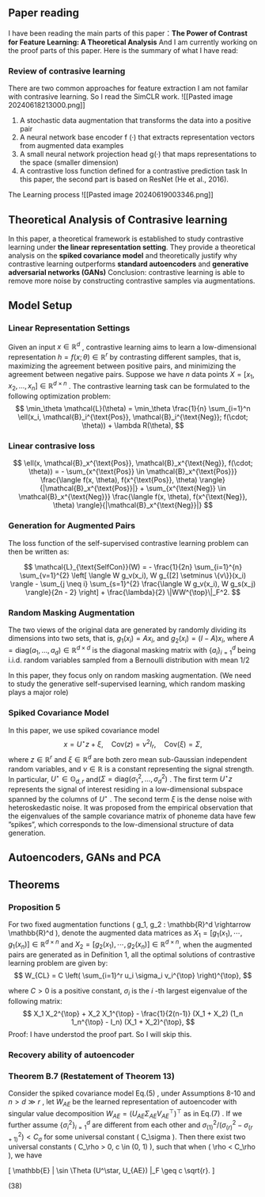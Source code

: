 ## Paper reading 
I have been reading the main parts of this paper：**The Power of Contrast for Feature Learning: A Theoretical Analysis**  And I am currently working on the proof parts of this paper. Here is the summary of what I have read:

### Review of contrasive learning
There are two common approaches for feature extraction I am not familar with contrasive learning. So I read the SimCLR work.
![[Pasted image 20240618213000.png]]
1. A stochastic data augmentation that transforms the data into a positive pair
2. A neural network base encoder f (·) that extracts representation vectors from augmented data examples
3. A small neural network projection head g(·) that maps representations to the space (smaller dimension)
4. A contrastive loss function defined for a contrastive prediction task
In this paper, the second part is based on ResNet (He et al., 2016).

The Learning process
![[Pasted image 20240619003346.png]]
## Theoretical Analysis of Contrasive learning

In this paper, a theoretical framework is established to study contrastive learning under **the linear representation setting**. They provide a theoretical analysis on the **spiked covariance model** and theoretically justify why contrastive learning outperforms **standard autoencoders** and **generative adversarial networks (GANs)** 
Conclusion: contrastive learning is able to remove more noise by constructing contrastive samples via augmentations.
## Model Setup
### Linear Representation Settings

Given an input  $x \in \mathbb{R}^d$ , contrastive learning aims to learn a low-dimensional representation $h = f(x; \theta) \in \mathbb{R}^r$ by contrasting different samples, that is, maximizing the agreement between positive pairs, and minimizing the agreement between negative pairs. Suppose we have $n$ data points  $X = [x_1, x_2, \ldots, x_n] \in \mathbb{R}^{d \times n}$ . The contrastive learning task can be formulated to the following optimization problem: 
$$
\min_\theta \mathcal{L}(\theta) = \min_\theta \frac{1}{n} \sum_{i=1}^n \ell(x_i, \mathcal{B}_i^{\text{Pos}}, \mathcal{B}_i^{\text{Neg}}; f(\cdot; \theta)) + \lambda R(\theta),
$$
### Linear contrasive loss
$$ 
\ell(x, \mathcal{B}_x^{\text{Pos}}, \mathcal{B}_x^{\text{Neg}}, f(\cdot; \theta)) = - \sum_{x^{\text{Pos}} \in \mathcal{B}_x^{\text{Pos}}} \frac{\langle f(x, \theta), f(x^{\text{Pos}}, \theta) \rangle}{|\mathcal{B}_x^{\text{Pos}}|} + \sum_{x^{\text{Neg}} \in \mathcal{B}_x^{\text{Neg}}} \frac{\langle f(x, \theta), f(x^{\text{Neg}}, \theta) \rangle}{|\mathcal{B}_x^{\text{Neg}}|}
$$

### Generation for Augmented Pairs 
The loss function of the self-supervised contrastive learning problem can then be written as: 

$$ \mathcal{L}_{\text{SelfCon}}(W) = - \frac{1}{2n} \sum_{i=1}^{n} \sum_{v=1}^{2} \left[ \langle W g_v(x_i), W g_{[2] \setminus \{v\}}(x_i) \rangle - \sum_{j \neq i} \sum_{s=1}^{2} \frac{\langle W g_v(x_i), W g_s(x_j) \rangle}{2n - 2} \right] + \frac{\lambda}{2} \|WW^{\top}\|_F^2.
$$
### Random Masking Augmentation
The two views of the original data are generated by randomly dividing its dimensions into two sets, that is, $g_1(x_i) = A x_i$, and $g_2(x_i) = (I - A) x_i$, where $A = \text{diag}(a_1, \ldots, a_d) \in \mathbb{R}^{d \times d}$ is the diagonal masking matrix with $\{a_i\}_{i=1}^{d}$ being i.i.d. random variables sampled from a Bernoulli distribution with mean $1/2$ 

In this paper, they focus only on random masking augmentation. (We need to study the generative self-supervised learning, which random masking plays a major role)

### Spiked Covariance Model
In this paper, we use spiked covariance model
$$ 
x = U^\star z + \xi, \quad \text{Cov}(z) = \nu^2 I_r, \quad \text{Cov}(\xi) = \Sigma, 
$$
where $z \in \mathbb{R}^r$ and $\xi \in \mathbb{R}^d$  are both zero mean sub-Gaussian independent random variables, and  $\nu \in \mathbb{R}$  is a constant representing the signal strength. In particular,  $U^\star \in \mathbb{O}_{d,r}$  and$(\Sigma = \text{diag}(\sigma_1^2, \ldots, \sigma_d^2)$ . The first term  $U^\star z$  represents the signal of interest residing in a low-dimensional subspace spanned by the columns of  $U^\star$ . The second term $\xi$ is the dense noise with heteroskedastic noise. 
It was proposed from the empirical observation that the eigenvalues of the sample covariance matrix of phoneme data have few ”spikes”, which corresponds to the low-dimensional structure of data generation.
## Autoencoders, GANs and PCA


## Theorems
### Proposition 5 
For two fixed augmentation functions \( g_1, g_2 : \mathbb{R}^d \rightarrow \mathbb{R}^d \), denote the augmented data matrices as  $X_1 = [g_1(x_1), \cdots, g_1(x_n)] \in \mathbb{R}^{d \times n}$  and  $X_2 = [g_2(x_1), \cdots, g_2(x_n)] \in \mathbb{R}^{d \times n}$, when the augmented pairs are generated as in Definition 1, all the optimal solutions of contrastive learning problem are given by:
$$
W_{CL} = C \left( \sum_{i=1}^r u_i \sigma_i v_i^{\top} \right)^{\top}, 
$$


where  $C > 0$  is a positive constant,  $\sigma_i$  is the $i$ -th largest eigenvalue of the following matrix:
$$
 X_1 X_2^{\top} + X_2 X_1^{\top} - \frac{1}{2(n-1)} (X_1 + X_2) (1_n 1_n^{\top} - I_n) (X_1 + X_2)^{\top}, 
$$
Proof: I have understod the proof part. So I will skip this.

### Recovery ability of autoencoder
### Theorem B.7 (Restatement of Theorem 13)

Consider the spiked covariance model  $\text{Eq.}(5)$ , under Assumptions 8-10 and  $n > d \gg r$ , let  $W_{AE}$ be the learned representation of autoencoder with singular value decomposition $W_{AE} = (U_{AE} \Sigma_{AE} V_{AE}^\top)^\top$  as in $\text{Eq.}(7)$ . If we further assume $\{ \sigma_i^2 \}_{i=1}^d$  are different from each other and $\sigma_{(1)}^2 / (\sigma_{(r)}^2 - \sigma_{(r+1)}^2) < C_\sigma$ for some universal constant \( C_\sigma \). Then there exist two universal constants \( C_\rho > 0, c \in (0, 1) \), such that when \( \rho < C_\rho \), we have

\[ 
\mathbb{E} \| \sin \Theta (U^\star, U_{AE}) \|_F \geq c \sqrt{r}.
\]

(38)
